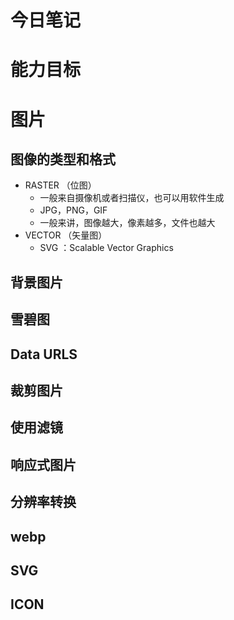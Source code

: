 # 今日笔记
# 能力目标
# 图片
## 图像的类型和格式
- RASTER （位图）
  - 一般来自摄像机或者扫描仪，也可以用软件生成
  - JPG，PNG，GIF 
  - 一般来讲，图像越大，像素越多，文件也越大
- VECTOR （矢量图）
  - SVG ：Scalable Vector Graphics
## 背景图片
## 雪碧图
## Data URLS
## 裁剪图片
## 使用滤镜
## 响应式图片
## 分辨率转换
## webp
## SVG
## ICON